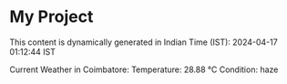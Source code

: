 # My Project

This content is dynamically generated in Indian Time (IST): 2024-04-17 01:12:44 IST


Current Weather in Coimbatore:
Temperature: 28.88 °C
Condition: haze
